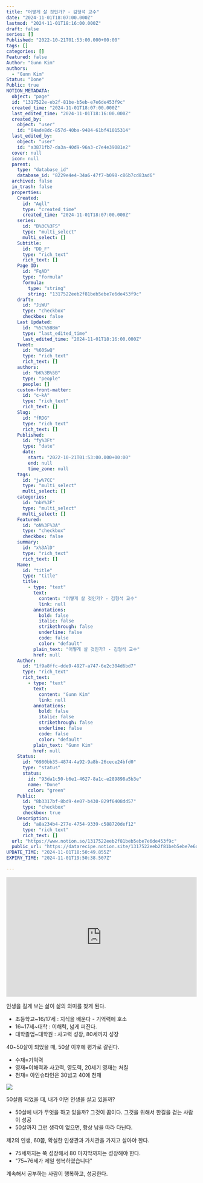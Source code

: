 ```yaml
---
title: "어떻게 살 것인가? - 김형석 교수"
date: "2024-11-01T18:07:00.000Z"
lastmod: "2024-11-01T18:16:00.000Z"
draft: false
series: []
Published: "2022-10-21T01:53:00.000+00:00"
tags: []
categories: []
Featured: false
Author: "Gunn Kim"
authors:
  - "Gunn Kim"
Status: "Done"
Public: true
NOTION_METADATA:
  object: "page"
  id: "1317522e-eb2f-81be-b5eb-e7e6de453f9c"
  created_time: "2024-11-01T18:07:00.000Z"
  last_edited_time: "2024-11-01T18:16:00.000Z"
  created_by:
    object: "user"
    id: "04ade8dc-857d-40ba-9484-61bf41015314"
  last_edited_by:
    object: "user"
    id: "a3871fb7-da3a-40d9-96a3-c7e4e39081e2"
  cover: null
  icon: null
  parent:
    type: "database_id"
    database_id: "8229e4e4-34a6-47f7-b098-c86b7cd83ad6"
  archived: false
  in_trash: false
  properties:
    Created:
      id: "Aqll"
      type: "created_time"
      created_time: "2024-11-01T18:07:00.000Z"
    series:
      id: "B%3C%3FS"
      type: "multi_select"
      multi_select: []
    Subtitle:
      id: "DD_F"
      type: "rich_text"
      rich_text: []
    Page ID:
      id: "FqAD"
      type: "formula"
      formula:
        type: "string"
        string: "1317522eeb2f81beb5ebe7e6de453f9c"
    draft:
      id: "JiWU"
      type: "checkbox"
      checkbox: false
    Last Updated:
      id: "%5C%5BBm"
      type: "last_edited_time"
      last_edited_time: "2024-11-01T18:16:00.000Z"
    Tweet:
      id: "%60SwQ"
      type: "rich_text"
      rich_text: []
    authors:
      id: "bK%3B%5B"
      type: "people"
      people: []
    custom-front-matter:
      id: "c~kA"
      type: "rich_text"
      rich_text: []
    Slug:
      id: "fRDG"
      type: "rich_text"
      rich_text: []
    Published:
      id: "fy%3Ft"
      type: "date"
      date:
        start: "2022-10-21T01:53:00.000+00:00"
        end: null
        time_zone: null
    tags:
      id: "jw%7CC"
      type: "multi_select"
      multi_select: []
    categories:
      id: "nbY%3F"
      type: "multi_select"
      multi_select: []
    Featured:
      id: "oN%3F%3A"
      type: "checkbox"
      checkbox: false
    summary:
      id: "x%3AlD"
      type: "rich_text"
      rich_text: []
    Name:
      id: "title"
      type: "title"
      title:
        - type: "text"
          text:
            content: "어떻게 살 것인가? - 김형석 교수"
            link: null
          annotations:
            bold: false
            italic: false
            strikethrough: false
            underline: false
            code: false
            color: "default"
          plain_text: "어떻게 살 것인가? - 김형석 교수"
          href: null
    Author:
      id: "1f9a8ffc-dde9-4927-a747-6e2c304d6bd7"
      type: "rich_text"
      rich_text:
        - type: "text"
          text:
            content: "Gunn Kim"
            link: null
          annotations:
            bold: false
            italic: false
            strikethrough: false
            underline: false
            code: false
            color: "default"
          plain_text: "Gunn Kim"
          href: null
    Status:
      id: "6980bb35-4874-4a92-9a8b-26cece24bfd0"
      type: "status"
      status:
        id: "93da1c50-b6e1-4627-8a1c-e289898a5b3e"
        name: "Done"
        color: "green"
    Public:
      id: "8b3317bf-8bd9-4e07-b430-829f6408dd57"
      type: "checkbox"
      checkbox: true
    Description:
      id: "a8a234b4-277e-4754-9339-c588720def12"
      type: "rich_text"
      rich_text: []
  url: "https://www.notion.so/1317522eeb2f81beb5ebe7e6de453f9c"
  public_url: "https://datarecipe.notion.site/1317522eeb2f81beb5ebe7e6de453f9c"
UPDATE_TIME: "2024-11-01T18:50:49.855Z"
EXPIRY_TIME: "2024-11-01T19:50:38.507Z"

---
```



<iframe width="100%" height="315" src="https://www.youtube.com/embed/A9%ED%8A%B8" title="YouTube video player" frameborder="0" allow="accelerometer; autoplay; clipboard-write; encrypted-media; gyroscope; picture-in-picture" allowfullscreen></iframe>


인생을 길게 보는 삶이 삶의 의미를 찾게 된다.

- 초등학교~16/17세 : 지식을 배운다 - 기억력에 호소
- 16~17세~대학 : 이해력, 넓게 퍼진다.
- 대학졸업~대학원 : 사고력 성장, 80세까지 성장

40~50살이 되었을 때, 50살 이후에 평가로 갈린다.

- 수재=기억력
- 영재=이해력과 사고력, 영도력, 20세기 영재는 처칠
- 천재= 아인슈타인은 30넘고 40에 천재

![](https://prod-files-secure.s3.us-west-2.amazonaws.com/94f51666-273a-443d-bf89-42827b5b6876/1ec34fb6-b8b7-4ab1-9179-0c9927215392/Untitled.png?X-Amz-Algorithm=AWS4-HMAC-SHA256&X-Amz-Content-Sha256=UNSIGNED-PAYLOAD&X-Amz-Credential=AKIAT73L2G45GO43JXI4%2F20241101%2Fus-west-2%2Fs3%2Faws4_request&X-Amz-Date=20241101T185038Z&X-Amz-Expires=3600&X-Amz-Signature=3a432ef00ef8bfa88d4258d1f2b1269f0f7cbb6c96761b8748746098407fbb8c&X-Amz-SignedHeaders=host&x-id=GetObject)


50살쯤 되었을 때, 내가 어떤 인생을 살고 있을까?

- 50살에 내가 무엇을 하고 있을까? 그것이 꿈이다. 그것을 위해서 한길을 걷는 사람이 성공
- 50살까지 그런 생각이 없으면, 항상 남을 따라 다닌다.

제2의 인생, 60쯤, 확실한 인생관과 가치관을 가지고 살아야 한다.

- 75세까지는 쭉 성장해서 80 마지막까지는 성장해야 한다.
- "75~76세가 제일 행복하였습니다"

계속해서 공부하는 사람이 행복하고, 성공한다.

